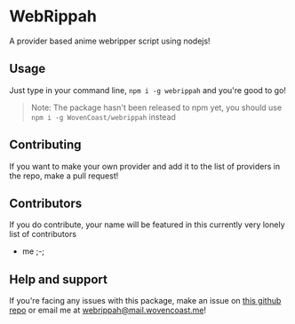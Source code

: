 # WebRippah

A provider based anime webripper script using nodejs!

## Usage

Just type in your command line, `npm i -g webrippah` and you're good to go!

> Note: The package hasn't been released to npm yet, you should use `npm i -g WovenCoast/webrippah` instead

## Contributing

If you want to make your own provider and add it to the list of providers in the repo, make a pull request!

## Contributors

If you do contribute, your name will be featured in this currently very lonely list of contributors

- me ;-;

## Help and support

If you're facing any issues with this package, make an issue on [this github repo](https://github.com/WovenCoast/webrippah) or email me at [webrippah@mail.wovencoast.me](mailto:webrippah@mail.wovencoast.me)!

